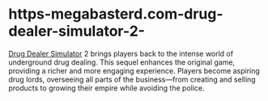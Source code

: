 # https-megabasterd.com-drug-dealer-simulator-2-
[Drug Dealer Simulator](https://megabasterd.com/drug-dealer-simulator-2/) 2 brings players back to the intense world of underground drug dealing. This sequel enhances the original game, providing a richer and more engaging experience. Players become aspiring drug lords, overseeing all parts of the business—from creating and selling products to growing their empire while avoiding the police.
